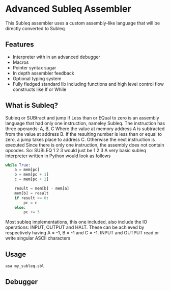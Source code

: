 # Advanced Subleq Assembler

This Subleq assembler uses a custom assembly-like language that will be directly converted to Subleq


## Features
* Interpreter with in an advanced debugger
* Macros
* Pointer syntax sugar
* In depth assembler feedback
* Optional typing system
* Fully fledged standard lib including functions and high level control flow constructs like If or While

## What is Subleq?
Subleq or SUBtract and jump if Less than or EQual to zero is an assembly language that had only one instruction, nameley Subleq. The instruction has three operands: A, B, C
Where the value at memory address A is subtracted from the value at address B. If the resulting number is less than or equal to zero, a jump takes place to address C. Otherwise the next instruction is executed
Since there is only one instruction, the assembly does not contain opcodes.
So: 
SUBLEQ 1 2 3
would just be
1 2 3
A very basic subleq interpreter written in Python would look as follows
```Python
while True:
    a = mem[pc]
    b = mem[pc + 1]
    c = mem[pc + 2]

    result = mem[b] - mem[a]
    mem[b] = result
    if result <= 0:
        pc = c
    else:
        pc += 3
```
Most subleq implementations, this one included, also include the IO operations: INPUT, OUTPUT and HALT.
These can be achieved by respectively having A = -1, B = -1 and C = -1. INPUT and OUTPUT read or write singular ASCII characters

## Usage
```bash
asa my_subleq.sbl
```

## Debugger
